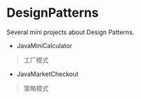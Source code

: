 # DesignPatterns
Several mini projects about Design Patterns.

- JavaMiniCalculator

> 工厂模式
  
- JavaMarketCheckout

> 策略模式
